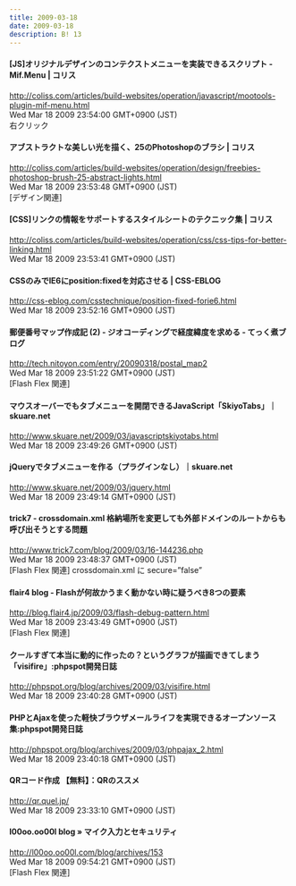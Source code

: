 ```yaml
---
title: 2009-03-18
date: 2009-03-18
description: B! 13
---
```


####   [JS]オリジナルデザインのコンテクストメニューを実装できるスクリプト -Mif.Menu | コリス
http://coliss.com/articles/build-websites/operation/javascript/mootools-plugin-mif-menu.html<br>
Wed Mar 18 2009 23:54:00 GMT+0900 (JST)<br>
右クリック


####   アブストラクトな美しい光を描く、25のPhotoshopのブラシ | コリス
http://coliss.com/articles/build-websites/operation/design/freebies-photoshop-brush-25-abstract-lights.html<br>
Wed Mar 18 2009 23:53:48 GMT+0900 (JST)<br>
[デザイン関連]


####   [CSS]リンクの情報をサポートするスタイルシートのテクニック集 | コリス
http://coliss.com/articles/build-websites/operation/css/css-tips-for-better-linking.html<br>
Wed Mar 18 2009 23:53:41 GMT+0900 (JST)<br>


#### CSSのみでIE6にposition:fixedを対応させる | CSS-EBLOG
http://css-eblog.com/csstechnique/position-fixed-forie6.html<br>
Wed Mar 18 2009 23:52:16 GMT+0900 (JST)<br>


#### 郵便番号マップ作成記 (2) - ジオコーディングで経度緯度を求める - てっく煮ブログ
http://tech.nitoyon.com/entry/20090318/postal_map2<br>
Wed Mar 18 2009 23:51:22 GMT+0900 (JST)<br>
[Flash Flex 関連]


#### マウスオーバーでもタブメニューを開閉できるJavaScript「SkiyoTabs」｜skuare.net
http://www.skuare.net/2009/03/javascriptskiyotabs.html<br>
Wed Mar 18 2009 23:49:26 GMT+0900 (JST)<br>


#### jQueryでタブメニューを作る（プラグインなし）｜skuare.net
http://www.skuare.net/2009/03/jquery.html<br>
Wed Mar 18 2009 23:49:14 GMT+0900 (JST)<br>


#### trick7 - crossdomain.xml 格納場所を変更しても外部ドメインのルートからも呼び出そうとする問題
http://www.trick7.com/blog/2009/03/16-144236.php<br>
Wed Mar 18 2009 23:48:37 GMT+0900 (JST)<br>
[Flash Flex 関連] crossdomain.xml に secure=”false”


#### flair4 blog - Flashが何故かうまく動かない時に疑うべき8つの要素
http://blog.flair4.jp/2009/03/flash-debug-pattern.html<br>
Wed Mar 18 2009 23:43:49 GMT+0900 (JST)<br>
[Flash Flex 関連]


#### クールすぎて本当に動的に作ったの？というグラフが描画できてしまう「visifire」:phpspot開発日誌
http://phpspot.org/blog/archives/2009/03/visifire.html<br>
Wed Mar 18 2009 23:40:28 GMT+0900 (JST)<br>


#### PHPとAjaxを使った軽快ブラウザメールライフを実現できるオープンソース集:phpspot開発日誌
http://phpspot.org/blog/archives/2009/03/phpajax_2.html<br>
Wed Mar 18 2009 23:40:18 GMT+0900 (JST)<br>


#### QRコード作成 【無料】：QRのススメ
http://qr.quel.jp/<br>
Wed Mar 18 2009 23:33:10 GMT+0900 (JST)<br>


#### l00oo.oo00l blog » マイク入力とセキュリティ
http://l00oo.oo00l.com/blog/archives/153<br>
Wed Mar 18 2009 09:54:21 GMT+0900 (JST)<br>
[Flash Flex 関連]


